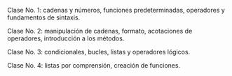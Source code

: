 Clase No. 1: cadenas y números, funciones predeterminadas, operadores y fundamentos de sintaxis.

Clase No. 2: manipulación de cadenas, formato, acotaciones de operadores, introducción a los métodos.

Clase No. 3: condicionales, bucles, listas y operadores lógicos.

Clase No. 4: listas por comprensión, creación de funciones.
